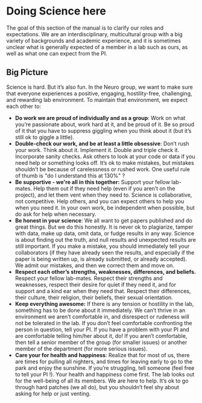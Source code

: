 # Doing Science here

The goal of this section of the manual is to clarify our roles and expectations. We are an interdisciplinary, multicultural group with a big variety of backgrounds and academic experience, and it is sometimes unclear what is generally expected of a member in a lab such as ours, as well as what one can expect from the PI. 

## Big Picture

Science is hard. But it’s also fun. In the Neuro group, we want to make sure that everyone experiences a positive, engaging, hostility-free, challenging, and rewarding lab environment. To maintain that environment, we expect each other to:

* **Do work we are proud of individually and as a group**: Work on what you’re passionate about, work hard at it, and be proud of it. Be so proud of it that you have to suppress giggling when you think about it (but it’s still ok to giggle a little).
* **Double-check our work, and be at least a little obsessive**: Don’t rush your work. Think about it. Implement it. Double and triple check it. Incorporate sanity checks. Ask others to look at your code or data if you need help or something looks off. It’s ok to make mistakes, but mistakes shouldn’t be because of carelessness or rushed work. One useful rule of thumb is "do I understand this at 130%" ?
* **Be supportive - we're all in this together:** Support your fellow lab-mates. Help them out if they need help (even if you aren’t on the project), and let them vent when they need to. Science is collaborative, not competitive. Help others, and you can expect others to help you when you need it. In your own work, be independent when possible, but do ask for help when necessary.
* **Be honest in your science**: We all want to get papers published and do great things. But we do this honestly. It is never ok to plagiarize, tamper with data, make up data, omit data, or fudge results in any way. Science is about finding out the truth, and null results and unexpected results are still important. If you make a mistake, you should immediately tell your collaborators (if they have already seen the results, and especially if the paper is being written up, is already submitted, or already accepted). We admit our mistakes, and then we correct them and move on.
* **Respect each other’s strengths, weaknesses, differences, and beliefs.** Respect your fellow lab-mates. Respect their strengths and weaknesses, respect their desire for quiet if they need it, and for support and a kind ear when they need that. Respect their differences, their culture, their religion, their beliefs, their sexual orientation.
* **Keep everything awesome:** If there is any tension or hostility in the lab, something has to be done about it immediately. We can’t thrive in an environment we aren’t comfortable in, and disrespect or rudeness will not be tolerated in the lab. If you don’t feel comfortable confronting the person in question, tell  your PI. If you have a problem with your PI and are comfortable telling him/her about it, do! If you aren’t comfortable, then tell a senior member of the group (for smaller issues) or another member of the department (for more serious issues).
* **Care your for health and happiness**: Realize that for most of us, there are times for pulling all nighters, and times for leaving early to go to the park and enjoy the sunshine. If you’re struggling, tell someone (feel free to tell your PI !). Your health and happiness come first. The lab looks out for the well-being of all its members. We are here to help. It’s ok to go through hard patches (we all do), but you shouldn’t feel shy about asking for help or just venting.